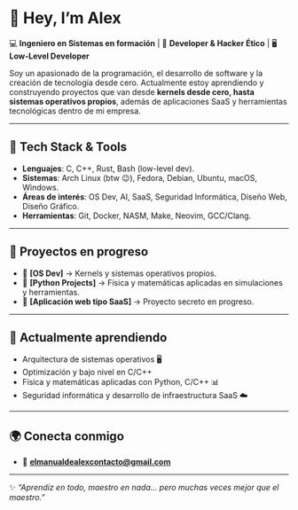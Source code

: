 # 👋 Hey, I’m Alex  

💻 **Ingeniero en Sistemas en formación** | 🚀 **Developer & Hacker Ético** | 🖥️ **Low-Level Developer**

Soy un apasionado de la programación, el desarrollo de software y la creación de tecnología desde cero. Actualmente estoy aprendiendo y construyendo proyectos que van desde **kernels desde cero, hasta sistemas operativos propios**, además de aplicaciones SaaS y herramientas tecnológicas dentro de mi empresa.

---

## 🔧 Tech Stack & Tools
- **Lenguajes**: C, C++, Rust, Bash (low-level dev).
- **Sistemas**: Arch Linux (btw 😉), Fedora, Debian, Ubuntu, macOS, Windows.  
- **Áreas de interés**: OS Dev, AI, SaaS, Seguridad Informática, Diseño Web, Diseño Gráfico.
- **Herramientas**: Git, Docker, NASM, Make, Neovim, GCC/Clang.

---

## 🚀 Proyectos en progreso  
- 🔹 **[OS Dev]** → Kernels y sistemas operativos propios.
- 🔹 **[Python Projects]** → Física y matemáticas aplicadas en simulaciones y herramientas.
- 🔹 **[Aplicación web tipo SaaS]** → Proyecto secreto en progreso.

---

## 📖 Actualmente aprendiendo  
- Arquitectura de sistemas operativos 🖥️
- Optimización y bajo nivel en C/C++
- Física y matemáticas aplicadas con Python, C/C++ 📊
- Seguridad informática y desarrollo de infraestructura SaaS ☁️

---

## 🌍 Conecta conmigo  
- 📧 **elmanualdealexcontacto@gmail.com**

---

✨ *“Aprendiz en todo, maestro en nada… pero muchas veces mejor que el maestro.”*
